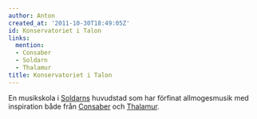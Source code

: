 ```yaml
---
author: Anton
created_at: '2011-10-30T18:49:05Z'
id: Konservatoriet i Talon
links:
  mention:
  - Consaber
  - Soldarn
  - Thalamur
title: Konservatoriet i Talon
---
```


En musikskola i [Soldarns] huvudstad som har förfinat allmogesmusik med inspiration både från
[Consaber] och [Thalamur].

  [Soldarns]: Soldarn
  [Consaber]: Consaber
  [Thalamur]: Thalamur
